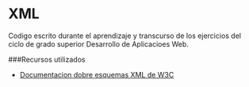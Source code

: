 # XML

Codigo escrito durante el aprendizaje y transcurso de los ejercicios del ciclo de grado superior Desarrollo de Aplicacioes Web.


###Recursos utilizados
* [Documentacion dobre esquemas XML de W3C](http://www.w3c.es/Traducciones/es/TR/2001/REC-xmlschema-0-20010502/)